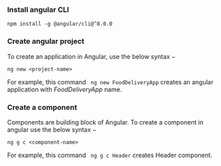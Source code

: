 ### Install angular CLI

```
npm install -g @angular/cli@^8.0.0
```

### Create angular project

To create an application in Angular, use the below syntax −

```
ng new <project-name>
```

For example, this command ` ng new FoodDeliveryApp` creates an angular application with _FoodDeliveryApp_ name.

### Create a component

Components are building block of Angular. To create a component in angular use the below syntax −

```
ng g c <component-name>
```

For example, this command ` ng g c Header` creates Header component.
